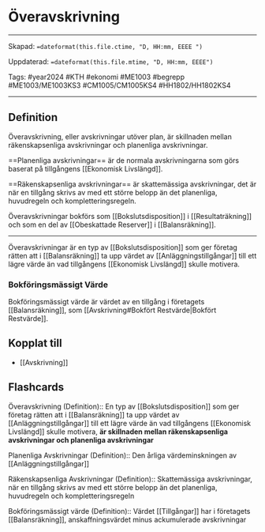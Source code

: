 # Överavskrivning

---

Skapad: `=dateformat(this.file.ctime, "D, HH:mm, EEEE ")`

Uppdaterad: `=dateformat(this.file.mtime, "D, HH:mm, EEEE")`

Tags: #year2024 #KTH #ekonomi #ME1003 #begrepp #ME1003/ME1003KS3 #CM1005/CM1005KS4 #HH1802/HH1802KS4

---

## Definition

Överavskrivning, eller avskrivningar utöver plan, är skillnaden mellan räkenskapsenliga avskrivningar och planenliga avskrivningar.

==Planenliga avskrivningar== är de normala avskrivningarna som görs baserat på tillgångens [[Ekonomisk Livslängd]].

==Räkenskapsenliga avskrivningar== är skattemässiga avskrivningar, det är när en tillgång skrivs av med ett större belopp än det planenliga, huvudregeln och kompletteringsregeln.

Överavskrivningar bokförs som [[Bokslutsdisposition]] i [[Resultaträkning]] och som en del av [[Obeskattade Reserver]] i [[Balansräkning]].

---

Överavskrivningar är en typ av [[Bokslutsdisposition]] som ger företag rätten att i [[Balansräkning]] ta upp värdet av [[Anläggningstillgångar]] till ett lägre värde än vad tillgångens [[Ekonomisk Livslängd]] skulle motivera.

### Bokföringsmässigt Värde

Bokföringsmässigt värde är värdet av en tillgång i företagets [[Balansräkning]], som [[Avskrivning#Bokfört Restvärde|Bokfört Restvärde]].

## Kopplat till

- [[Avskrivning]]

## Flashcards

Överavskrivning (Definition):: En typ av [[Bokslutsdisposition]] som ger företag rätten att i [[Balansräkning]] ta upp värdet av [[Anläggningstillgångar]] till ett lägre värde än vad tillgångens [[Ekonomisk Livslängd]] skulle motivera, **är skillnaden mellan räkenskapsenliga avskrivningar och planenliga avskrivningar**

Planenliga Avskrivningar (Definition):: Den årliga värdeminskningen av [[Anläggningstillgångar]]
<!--SR:!2024-03-13,7,266!2024-03-21,13,270-->

Räkenskapsenliga Avskrivningar (Definition):: Skattemässiga avskrivningar, när en tillgång skrivs av med ett större belopp än det planenliga, huvudregeln och kompletteringsregeln
<!--SR:!2024-03-12,6,266!2024-03-20,12,286-->

Bokföringsmässigt värde (Definition):: Värdet [[Tillgångar]] har i företagets [[Balansräkning]], anskaffningsvärdet minus ackumulerade avskrivningar
<!--SR:!2024-05-11,3,258!2024-05-12,4,278-->
